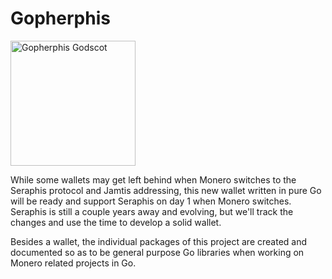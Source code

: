 # Gopherphis

<a href="https://github.com/dimalinux/gopherphis/assets/787418/e1e6189e-96e2-4f2c-bace-cdb2e9a1340f">
    <img height="200" alt="Gopherphis Godscot" title="Gopherphis Godscot" src="https://github.com/dimalinux/gopherphis/assets/787418/e1e6189e-96e2-4f2c-bace-cdb2e9a1340f">
</a>

While some wallets may get left behind when Monero switches to the Seraphis
protocol and Jamtis addressing, this new wallet written in pure Go will be ready
and support Seraphis on day 1 when Monero switches. Seraphis is still a couple
years away and evolving, but we'll track the changes and use the time to develop
a solid wallet.

Besides a wallet, the individual packages of this project are created and
documented so as to be general purpose Go libraries when working on Monero
related projects in Go.
